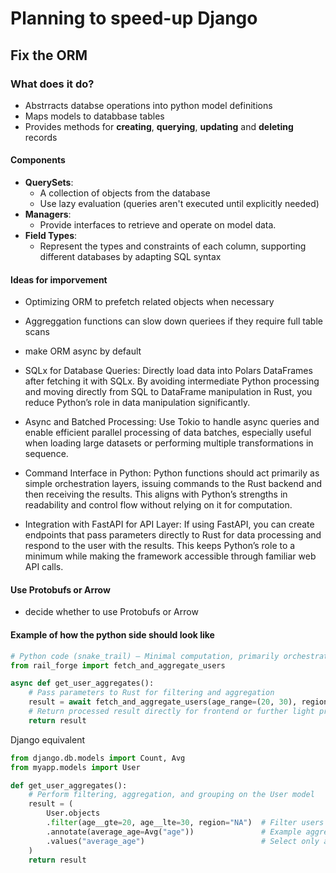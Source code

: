 # Planning to speed-up Django

## Fix the ORM

### What does it do?

- Abstrracts databse operations into python model definitions
- Maps models to databbase tables
- Provides methods for __creating__, __querying__, __updating__ and __deleting__ records

#### Components

- __QuerySets__:
  - A collection of objects from the database
  - Use lazy evaluation (queries aren't executed until explicitly needed)
- __Managers__:
  - Provide interfaces to retrieve and operate on model data.
- __Field Types__:
  - Represent the types and constraints of each column, supporting different databases by adapting SQL syntax

#### Ideas for imporvement

- Optimizing ORM to prefetch related objects when necessary
- Aggreggation functions can slow down queriees if they require full table scans
- make ORM async by default

- SQLx for Database Queries: Directly load data into Polars DataFrames after fetching it with SQLx. By avoiding intermediate Python processing and moving directly from SQL to DataFrame manipulation in Rust, you reduce Python’s role in data manipulation significantly.
- Async and Batched Processing: Use Tokio to handle async queries and enable efficient parallel processing of data batches, especially useful when loading large datasets or performing multiple transformations in sequence.

- Command Interface in Python: Python functions should act primarily as simple orchestration layers, issuing commands to the Rust backend and then receiving the results. This aligns with Python’s strengths in readability and control flow without relying on it for computation.
- Integration with FastAPI for API Layer: If using FastAPI, you can create endpoints that pass parameters directly to Rust for data processing and respond to the user with the results. This keeps Python’s role to a minimum while making the framework accessible through familiar web API calls.

#### Use Protobufs or Arrow

- decide whether to use Protobufs or Arrow

#### Example of how the python side should look like

```python
# Python code (snake_trail) – Minimal computation, primarily orchestration
from rail_forge import fetch_and_aggregate_users

async def get_user_aggregates():
    # Pass parameters to Rust for filtering and aggregation
    result = await fetch_and_aggregate_users(age_range=(20, 30), region="NA")
    # Return processed result directly for frontend or further light processing
    return result
```

Django equivalent

```python
from django.db.models import Count, Avg
from myapp.models import User

def get_user_aggregates():
    # Perform filtering, aggregation, and grouping on the User model
    result = (
        User.objects
        .filter(age__gte=20, age__lte=30, region="NA")  # Filter users by age range and region
        .annotate(average_age=Avg("age"))               # Example aggregate: average age
        .values("average_age")                          # Select only aggregated values
    )
    return result
```
